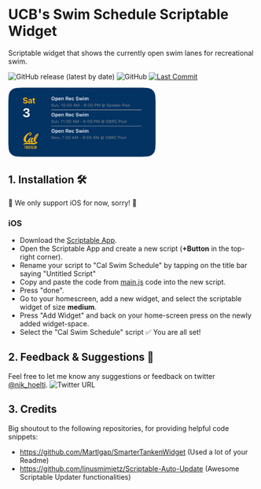 # UCB's Swim Schedule Scriptable Widget
Scriptable widget that shows the currently open swim lanes for recreational swim.


![GitHub release (latest by date)](https://img.shields.io/github/v/release/nhoelterhoff/ucb-swim-widget)
![GitHub](https://img.shields.io/github/license/nhoelterhoff/ucb-swim-widget)
[![Last Commit](https://img.shields.io/github/last-commit/nhoelterhoff/ucb-swim-widget)](https://img.shields.io/github/last-commit/nhoelterhoff/ucb-swim-widget)





<img src="imgs/widget.png?raw=true"  width="300">


## 1. Installation 🛠
🚨 We only support iOS for now, sorry! 🚨

### iOS
- Download the [Scriptable App](https://apps.apple.com/de/app/scriptable/id1405459188).
- Open the Scriptable App and create a new script (**+Button** in the top-right corner).
- Rename your script to "Cal Swim Schedule" by tapping on the title bar saying "Untitled Script"
- Copy and paste the code from [main.js](https://raw.githubusercontent.com/nhoelterhoff/ucb-swim-widget/main/main.js) code into the new script.
- Press "done".
- Go to your homescreen, add a new widget, and select the scriptable widget of size **medium**.
- Press "Add Widget" and back on your home-screen press on the newly added widget-space.
- Select the "Cal Swim Schedule" script
✅ You are all set!

## 2. Feedback & Suggestions 💬
Feel free to let me know any suggestions or feedback on twitter [@nik_hoelti](https://twitter.com/nik_hoelti).
![Twitter URL](https://img.shields.io/twitter/url?style=social&url=https%3A%2F%2Ftwitter.com%2Fnik_hoelti)

## 3. Credits
Big shoutout to the following repositories, for providing helpful code snippets:
- https://github.com/Martlgap/SmarterTankenWidget (Used a lot of your Readme)
- https://github.com/linusmimietz/Scriptable-Auto-Update (Awesome Scriptable Updater functionalities)



